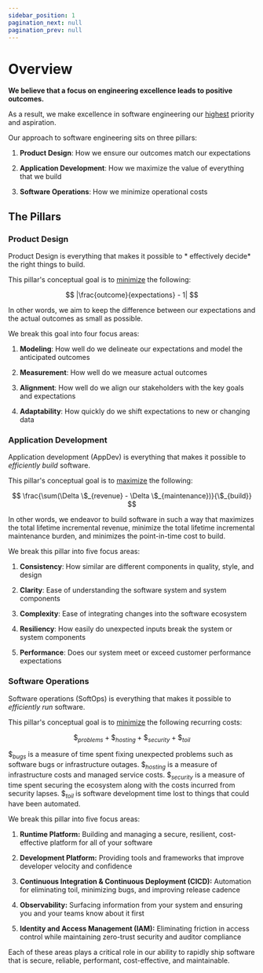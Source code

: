```yaml
---
sidebar_position: 1
pagination_next: null
pagination_prev: null
---
```


# Overview

**We believe that a focus on engineering excellence leads to positive outcomes.**

As a result, we make excellence in software engineering our <u>highest</u> priority and aspiration.

Our approach to software engineering sits on three pillars:

1. **Product Design**:  How we ensure our outcomes match our expectations

2. **Application Development**: How we maximize the value of everything that we build

3. **Software Operations**: How we minimize operational costs

## The Pillars

### Product Design

Product Design is everything that makes it possible to * effectively decide* the right things to build.

This pillar's conceptual goal is to <u>minimize</u> the following:

$$
|\frac{outcome}{expectations} - 1|
$$

In other words, we aim to keep the difference between our expectations and the actual outcomes as small as possible.

We break this goal into four focus areas:

1. **Modeling**: How well do we delineate our expectations and model the anticipated outcomes

2. **Measurement**: How well do we measure actual outcomes

3. **Alignment**: How well do we align our stakeholders with the key goals and expectations

4. **Adaptability**: How quickly do we shift expectations to new or changing data

### Application Development

Application development (AppDev) is everything that makes it possible to *efficiently build* software.

This pillar's conceptual goal is to <u>maximize</u> the following:

$$
\frac{\sum(\Delta \$_{revenue} - \Delta \$_{maintenance})}{\$_{build}}
$$

In other words, we endeavor to build software in such a way that maximizes
the total lifetime incremental revenue, minimize the total lifetime incremental maintenance burden, and
minimizes the point-in-time cost to build.

We break this pillar into five focus areas:

1. **Consistency**: How similar are different components in quality, style, and design

2. **Clarity**: Ease of understanding the software system and system components

3. **Complexity**: Ease of integrating changes into the software ecosystem

4. **Resiliency**: How easily do unexpected inputs break the system or system components

5. **Performance**: Does our system meet or exceed customer performance expectations

### Software Operations

Software operations (SoftOps) is everything that makes it possible to *efficiently run* software.

This pillar's conceptual goal is to <u>minimize</u> the following recurring costs:

$$
\$_{problems} + \$_{hosting} + \$_{security} + \$_{toil}
$$

$\$_{bugs}$ is a measure of time spent fixing unexpected problems such as software bugs or infrastructure outages.
$\$_{hosting}$ is a measure of infrastructure costs and managed service costs.
$\$_{security}$ is a measure of time spent securing the ecosystem along with the costs incurred from security lapses.
$\$_{toil}$ is software development time lost to things that could have been automated.


We break this pillar into five focus areas:

1. **Runtime Platform:** Building and managing a secure, resilient, cost-effective platform for all of your software

2. **Development Platform:** Providing tools and frameworks that improve developer velocity and confidence

3. **Continuous Integration & Continuous Deployment (CICD):** Automation for eliminating toil, minimizing bugs, and improving release cadence

4. **Observability:** Surfacing information from your system and ensuring you and your teams know about it first

5. **Identity and Access Management (IAM):** Eliminating friction in access control while maintaining zero-trust security and auditor compliance

Each of these areas plays a critical role in our ability to rapidly ship software that is secure, reliable,
performant, cost-effective, and maintainable.



